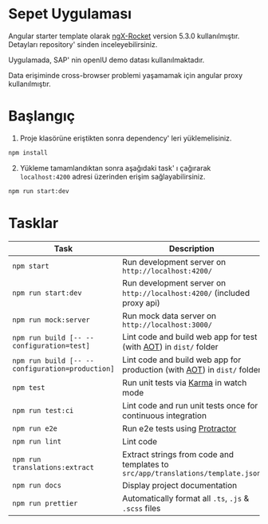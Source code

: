 # Sepet Uygulaması

Angular starter template olarak [ngX-Rocket](https://github.com/ngx-rocket/generator-ngx-rocket/)
version 5.3.0 kullanılmıştır. Detayları repository' sinden inceleyebilirsiniz.

Uygulamada, SAP' nin openIU demo datası kullanılmaktadır.

Data erişiminde cross-browser problemi yaşamamak için angular proxy kullanılmıştır.

# Başlangıç

1. Proje klasörüne eriştikten sonra dependency' leri yüklemelisiniz.

```sh
npm install
```

2. Yükleme tamamlandıktan sonra aşağıdaki task' ı çağırarak `localhost:4200` adresi üzerinden erişim sağlayabilirsiniz.

```sh
npm run start:dev
```

# Tasklar

| Task                                            | Description                                                                                                      |
| ----------------------------------------------- | ---------------------------------------------------------------------------------------------------------------- |
| `npm start`                                     | Run development server on `http://localhost:4200/`                                                               |
| `npm run start:dev`                             | Run development server on `http://localhost:4200/` (included proxy api)                                                              |
| `npm run mock:server`                           | Run mock data server on `http://localhost:3000/`                                                            |
| `npm run build [-- --configuration=test]`       | Lint code and build web app for test (with [AOT](https://angular.io/guide/aot-compiler)) in `dist/` folder |
| `npm run build [-- --configuration=production]` | Lint code and build web app for production (with [AOT](https://angular.io/guide/aot-compiler)) in `dist/` folder |
| `npm test`                                      | Run unit tests via [Karma](https://karma-runner.github.io) in watch mode                                         |
| `npm run test:ci`                               | Lint code and run unit tests once for continuous integration                                                     |
| `npm run e2e`                                   | Run e2e tests using [Protractor](http://www.protractortest.org)                                                  |
| `npm run lint`                                  | Lint code                                                                                                        |
| `npm run translations:extract`                  | Extract strings from code and templates to `src/app/translations/template.json`                                  |
| `npm run docs`                                  | Display project documentation                                                                                    |
| `npm run prettier`                              | Automatically format all `.ts`, `.js` & `.scss` files                                                            |
